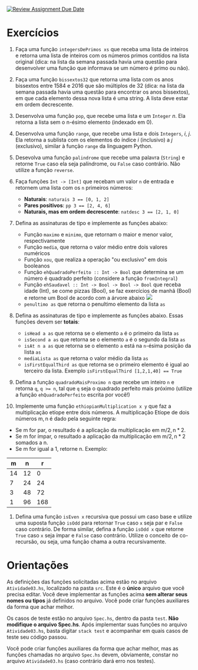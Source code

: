[![Review Assignment Due Date](https://classroom.github.com/assets/deadline-readme-button-24ddc0f5d75046c5622901739e7c5dd533143b0c8e959d652212380cedb1ea36.svg)](https://classroom.github.com/a/KhBwAW_N)
# Exercícios

1. Faça uma função `integersDePrimos xs` que receba uma lista de inteiros e retorna uma lista de inteiros com os números primos contidos na lista original (dica: na lista da semana passada havia uma questão para desenvolver uma função que informava se um número é primo ou não).

1. Faça uma função `bissextos32` que retorna uma lista com os anos bissextos entre 1584 e 2016 que são múltiplos de 32 (dica: na lista da semana passada havia uma questão para encontrar os anos bissextos), em que cada elemento dessa nova lista é uma string. A lista deve estar em ordem decrescente.

1. Desenvolva uma função `pop`, que recebe uma lista e um `Integer` _n_. Ela retorna a lista sem o n-ésimo elemento (indexado em 0). 

1. Desenvolva uma função `range`, que recebe uma lista e dois `Integers`, _i_, _j_. Ela retorna a sublista com os elementos do índice _i_ (inclusivo) a _j_ (exclusivo), similar à função `range` da linguagem Python.

1. Desevolva uma função `palindrome` que recebe uma palavra (`String`) e retorne `True` caso ela seja palíndrome, ou `False` caso contrário. Não utilize a função `reverse`.


1. Faça funções `Int -> [Int]` que recebam um valor `n` de entrada e retornem uma lista com os `n` primeiros números:
    - **Naturais**: `naturais 3 == [0, 1, 2]`
    - **Pares positivos**: `pp 3 == [2, 4, 6]`
    - **Naturais, mas em ordem decrescente**: `natdesc 3 == [2, 1, 0]`
    
1. Defina as assinaturas de tipo e implemente as funções abaixo:
    - Função `maximo` e `minimo`, que retornam o maior e menor valor, respectivamente
    - Função `media`, que retorna o valor médio entre dois valores numéricos
    - Função `xou`, que realiza a operação "ou exclusivo" em dois booleanos
    - Função `ehQuadradoPerfeito :: Int -> Bool` que determina se um número é quadrado perfeito (considere a função `fromIntegral`)
    - Função `ehSaudavel :: Int -> Bool -> Bool -> Bool` que receba idade (Int), se come pizzas (Bool), se faz exercícios de manhã (Bool) e retorne um Bool de acordo com a árvore abaixo 
    ![](https://miro.medium.com/max/820/0*LHzDR-s89Ggfqn7p.png)
    - `penultimo as` que retorna o penultimo elemento da lista `as`
    
1. Defina as assinaturas de tipo e implemente as funções abaixo. Essas funções devem ser **totais**:
    - `isHead a as` que retorna se o elemento `a` é o primeiro da lista `as`
    - `isSecond a as` que retorna se o elemento `a` é o segundo da lista `as`
    - `isAt n a as` que retorna se o elemento `a` está na `n`-ésima posição da lista `as`
    - `mediaLista as` que retorna o valor médio da lista `as`
    - `isFirstEqualThird as` que retorna se o primeiro elemento é igual ao terceiro da lista. Exemplo `isFirstEqualThird [1,2,1,40] == True`

1. Defina a função `quadradoMaisProximo n` que recebe um inteiro `n` e retorna `q`, `q >= n`, tal que `q` seja o quadrado perfeito mais próximo (utilize a função `ehQuadradoPerfeito` escrita por você!)

1. Implemente uma função `ethiopianMultiplication x y` que faz a multiplicação etíope entre dois números. A multiplicação Etíope de dois números m, n é dado pela seguinte regra:

  - Se m for par, o resultado é a aplicação da multiplicação em m/2, n * 2.
  - Se m for ímpar, o resultado a aplicação da multiplicação em m/2, n * 2 somados a n.
  - Se m for igual a 1, retorne n.
   Exemplo:

|m	| n	| r |
|---|---|---|
|14	|12	|0  |
|7	|24	|24 |
|3	|48	|72 |
|1	|96	|168|

1. Defina uma função `isEven x` recursiva que possui um caso base e utilize uma suposta função `isOdd` para retornar `True` caso `x` seja par e `False` caso contrário. De forma similar, defina a função `isOdd x` que retorne `True` caso `x` seja ímpar e `False` caso contrário. Utilize o conceito de co-recursão, ou seja, uma função chama a outra recursivamente.



# Orientações

As definições das funções solicitadas acima estão no arquivo `Atividade03.hs`, localizado na pasta `src`. Este é o **único** arquivo que você precisa editar. Você deve implementar as funções acima **sem alterar seus nomes ou tipos** já definidos no arquivo. Você pode criar funções auxiliares da forma que achar melhor. 

Os casos de teste estão no arquivo `Spec.hs`, dentro da pasta `test`. **Não modifique o arquivo Spec.hs**. Após implementar suas funções no arquivo `Atividade03.hs`, basta digitar 
`stack test`
e acompanhar em quais casos de teste seu código passou.

Você pode criar funções auxiliares da forma que achar melhor, mas as funções chamadas no arquivo `Spec.hs` devem, obviamente, constar no arquivo `Atividade03.hs` (caso contrário dará erro nos testes).
